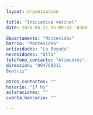 ```yaml
---
layout: organizacion

title: "Iniciativa vecinal"
date: 2020-05-21 15:09:43 -0300

departamento: "Montevideo"
barrio: "Montevideo"
actividades: "La Boyada"
necesidades: "Olla"
telefono_contacto: "Alimentos"
direccion: "094769211
Beatriz"

otros_contactos: ""
horario: "17 hs"
aclaraciones: ""
cuenta_bancaria: ""

---
```

